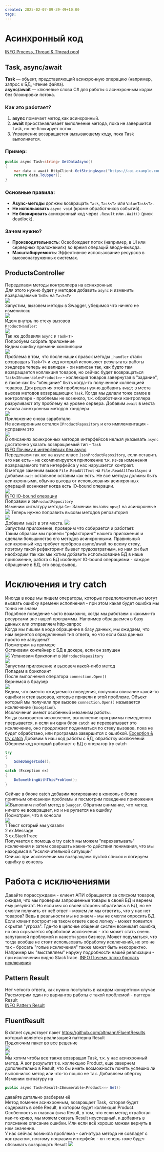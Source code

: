 ```yaml
---
created: 2025-02-07-09-39-49+10:00
tags:
---
```

# Асинхронный код
[INFO Process, Thread & Thread pool](INFO/Process,%20Thread%20&%20Thread%20pool.md)
## Task, async/await
**Task** — объект, представляющий асинхронную операцию (например, запрос к БД, чтение файла).  
**async/await** — ключевые слова C# для работы с асинхронным кодом без блокировки потока.
### Как это работает?
1. **async** помечает метод как асинхронный.
2. **await** приостанавливает выполнение метода, пока не завершится Task, но не блокирует поток.
3. Управление возвращается вызывающему коду, пока Task выполняется.
### Пример:
```csharp
public async Task<string> GetDataAsync()
{
    var data = await HttpClient.GetStringAsync("https://api.example.com/data");
    return data.ToUpper();
}
```
### Основные правила:
- **Async-методы** должны возвращать `Task`, `Task<T>` или `ValueTask<T>`.
- **Не использовать** `async void` (кроме обработчиков событий).
- **Не блокировать** асинхронный код через `.Result` или `.Wait()` (риск deadlock).
### Зачем нужно?
- **Производительность**: Освобождает поток (например, в UI или серверных приложениях) во время операций ввода-вывода.
- **Масштабируемость**: Эффективное использование ресурсов в высоконагруженных системах.
## ProductsController 
Переделаем методы контроллера на асинхронные  
Для этого нужно будет у методов добавить `async` и изменить возвращаемые типы на `Task<T>`  
![](attachments/Pasted%20image%2020250204230648.png)  
Запустим, вызовем методы в Swagger, убедимся что ничего не изменилось  
![](attachments/Pasted%20image%2020250204230743.png)  
Идем внутрь по стеку вызовов  
`ProductHandler`:  
![](attachments/Pasted%20image%2020250204230943.png)  
Так же добавили `async` и `Task<T>`  
Попробуем собрать приложение  
Видим ошибку времени компиляции  
![](attachments/Pasted%20image%2020250204231112.png)  
Проблема в том, что после наших правок методы `_handler` стали возвращать `Task<T>` и код который использует результаты работы хэндлера теперь не валиден - он написан так, как будто там возвращается коллекция товаров, но сейчас будет возвращаться `Task<IEnumerable<Product>>` - коллекция товаров завернутая в "задание", в такое как бы "обещание" быть когда-то полученной коллекцией товаров. 
Для решения этой проблемы нужно добавить `await` в места вызова методов возвращающих `Task`.
Когда мы делали тоже самое в контроллере - проблемы не возникло, т.к. обработчики контроллера разруливают эту проблему на уровне сервера.
Добавим `await` в места вызова асинхронных методов хэндлера  
![](attachments/Pasted%20image%2020250204231934.png)  
Приложение снова заработало  
Не асинхронным остался `IProductRepository` и его имплементация - исправим это  
![](attachments/Pasted%20image%2020250204232135.png)  
В описаниях асинхронных методов интерфейсов нельзя указывать `async` достаточно указать возвращаемый тип - `Task`  
[INFO Почему в интерфейсах без async](INFO/Почему%20в%20интерфейсах%20без%20async.md)  
Переделаем так же на `async` класс `JsonProductRepository`, если оставить его как есть - не скомпилируется приложение т.к. из-за изменения возвращаемого типа интерфейса у нас нарушается контракт.  
В методе заменим вызов `File.ReadAllText` на `File.ReadAllTextAsync` и добавим `awit` остальное оставим как есть. Не все методы должны быть асинхронными, обычно выгода от использования асинхронных операций возникает когда есть IO-bound операции.    
![](attachments/Pasted%20image%2020250204233341.png)  
[INFO IO-bound операции](INFO/IO-bound.md)  
Поправим и `DbProductRepository`  
Изменим сигнатуру метода `Get`
Заменим вызовы `npsql` на асинхронные  
![](attachments/Pasted%20image%2020250207124317.png)
Теперь нужно поправить вызовы методов репозитория  
![](attachments/Pasted%20image%2020250207124354.png)    
Добавим `await` в эти места.
![](attachments/Pasted%20image%2020250207124442.png)  
Запустим приложение, проверим что собирается и работает.  
Таким образом мы провели "рефакторинг" нашего приложения и сделали большинство его методов асинхронными. Правильный асинхронный код требует проброса async/await по всему стеку, поэтому такой рефакторинг бывает трудозатратным, но нам он был необходим так как мы хотим добавить использование БД в наше приложение, работа с БД изобилует IO-bound операциями - каждое обращение в БД, это ввод-вывод.  
# Исключения и try catch
Иногда в коде мы пишем операторы, которые предположительно могут вызвать ошибку времени исполнения - при этом какая будет ошибка мы точно не знаем  
Подобное поведение часто возможно, когда мы работаем с какими-то ресурсами вне нашей программы. Например обращаемся в базу данных или отправляем http-запрос  
Когда мы пишем в коде обращение в базу данных, мы ожидаем, что нам вернется определенный тип ответа, но что если база данных просто не запущена?  
Посмотрим на примере  
Остановим контейнер с БД в докере, если он запущен  
![](attachments/Pasted%20image%2020250207130605.png)
Установим брикпоинт в `DbProductRepository`  
![](attachments/Pasted%20image%2020250207130653.png)  
Запустим приложение и вызовем какой-либо метод  
Попадем в брикпоинт  
После выполнения оператора `connection.Open()`  
Вернемся в браузер  
![](attachments/Pasted%20image%2020250207131035.png)  
Видим, что вместо ожидаемого поведения, получили описание какой-то ошибки и стек вызовов, которые привели к этой проблеме.
Объект который мы получили при вызове `connection.Open()` называется исключение (`Exception`).  
Исключения имеют особенный механизм работы.  
Когда вызывается исключение, выполнение программы немедленно прерывается, и если ни один блок `catch` не перехватывает это исключение, оно продолжает подниматься по стеку вызовов, пока не будет обработано, или программа завершится с ошибкой.
[Exception & try catch](INFO/Exception%20&%20try%20catch.md)
Добавим в наш код работы с БД, обработку исключений
Обернем код который работает с БД в оператор try catch
```csharp
try
{
    SomeDangerCode();
}
catch (Exception ex)
{
    DoSomethingWithThisProblem();
} 
```
Сейчас в блоке catch добавим логирование в консоль с более понятным описанием проблемы и посмотрим поведение приложения
![](attachments/Pasted%20image%2020250207133157.png)Выполним любой метод в `Swagger`. 
Обратим внимание, что метод ничего не возвращает, но и не ругается на ошибку  
Посмотрим, что в консоли  
![](attachments/Pasted%20image%2020250207133533.png)  
1 Текст который мы указали  
2 ex.Message  
3 ex.StackTrace  
Получается с помощью try catch мы можем "перехватывать" исключения и затем совершать какие-то действия понимания, что мы находимся в "исключительной ситуации"  
Сейчас при исключении мы возвращаем пустой список и логируем ошибку в консоль  

# Работа с исключениями
Давайте порассуждаем - клиент АПИ обращается за списком товаров, ожидая, что мы проверим запрошенные товары в своей БД  и вернем ему результат. Но если мы со своей стороны обратились в БД, но не смогли получить от неё ответ - можем ли мы ответить, что у нас нет товаров? Ведь в реальности мы не знаем - мы не смогли опросить БД.  
Если клиент построит на таком ответе свою логику - может появится скрытая "угроза". Где-то в цепочке общения систем возникает ошибка, но она скрывается обработкой исключения - это может стать очень запутанной проблемой и нанести урон бизнесу.
Может подуматься, что тогда вообще не стоит использовать обработку исключений, но это не так - бросать "голые исключения" также может быть некорректно. Например мы "выставляем" наружу подробности нашей реализации - при исключении видно StackTrace.
[INFO Почему плохо бросать исключения](INFO/Почему%20плохо%20бросать%20исключения.md)
## Pattern Result
Нет четкого ответа, как нужно поступать в каждом конкретном случае  
Рассмотрим один из вариантов работы с такой проблемой - паттерн Result  
[INFO Pattern Result](INFO/Pattern%20Result.md)  
## FluentResult
В dotnet существует пакет https://github.com/altmann/FluentResults который является реализацией паттерна Result  
Подключим пакет во все решение  
![](attachments/Pasted%20image%2020250207152542.png)  
![](attachments/Pasted%20image%2020250207152635.png)  
Мы хотим чтобы все также возвращал Task, т.к. у нас асинхронный метод. А вот результат т.е. коллекцию Product, еще завернем дополнительно в Result, что бы иметь возможность понять успешно ли выполнился метод или что-то пошло не так.
Добавляем обёртку  
Изменим сигнатуру на 
```csharp
public async Task<Result<IEnumerable<Product>>> Get()
```
давайте детально разберем её  
Метод помечен асинхронным, возвращает Task, которая будет содержать в себе Result, в котором будет коллекция Product. 
Особенность и главная фича Result, в том, что если метод отработал как-то криво, мы можем сказать Result неуспешный, и добавить в пояснение описание ошибки. Или если всё хорошо можем вернуть в нем значение.  
У нас сейчас возникла проблема - сигнатура метода не совпадет с контрактом, поэтому поправим интерфейс - он теперь тоже будет обязывать возвращать Result
![](attachments/Pasted%20image%2020250207153612.png)  
